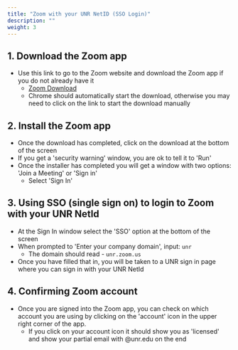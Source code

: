```yaml
---
title: "Zoom with your UNR NetID (SSO Login)"
description: ""
weight: 3
---
```


## 1. Download the Zoom app
- Use this link to go to the Zoom website and download the Zoom app if you do not already have it
    - [Zoom Download](https://zoom.us/support/download)
    - Chrome should automatically start the download, otherwise you may need to click on the link to start the download manually

## 2. Install the Zoom app
- Once the download has completed, click on the download at the bottom of the screen
- If you get a 'security warning' window, you are ok to tell it to 'Run'
- Once the installer has completed you will get a window with two options: 'Join a Meeting' or 'Sign in'
    - Select 'Sign In'

## 3. Using SSO (single sign on) to login to Zoom with your UNR NetId
- At the Sign In window select the 'SSO' option at the bottom of the screen
- When prompted to 'Enter your company domain', input: `unr`
    - The domain should read - `unr.zoom.us`
- Once you have filled that in, you will be taken to a UNR sign in page where you can sign in with your UNR NetId

## 4. Confirming Zoom account
- Once you are signed into the Zoom app, you can check on which account you are using by clicking on the 'account' icon in the upper right corner of the app.
    - If you click on your account icon it should show you as 'licensed' and show your partial email with @unr.edu on the end
